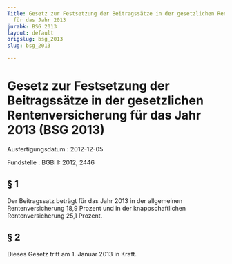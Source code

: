 ```yaml
---
Title: Gesetz zur Festsetzung der Beitragssätze in der gesetzlichen Rentenversicherung
  für das Jahr 2013
jurabk: BSG 2013
layout: default
origslug: bsg_2013
slug: bsg_2013

---
```


# Gesetz zur Festsetzung der Beitragssätze in der gesetzlichen Rentenversicherung für das Jahr 2013 (BSG 2013)

Ausfertigungsdatum
:   2012-12-05

Fundstelle
:   BGBl I: 2012, 2446


## § 1

Der Beitragssatz beträgt für das Jahr 2013 in der allgemeinen
Rentenversicherung 18,9 Prozent und in der knappschaftlichen
Rentenversicherung 25,1 Prozent.


## § 2

Dieses Gesetz tritt am 1. Januar 2013 in Kraft.

